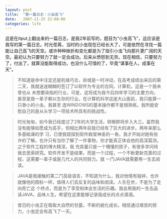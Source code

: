 ```yaml
---
layout: post
title:  "第一篇日志：小虫高飞"
date:   2007-11-25 22:08:00
categories: life
---
```


这是在itput上翻出来的一篇日志，是我2年前写的，题目为“小虫高飞”，这应该是我写的第一篇日志。时光荏苒，当时的小虫现在已经长大了，可是依然在寻找一篇能让自己高飞的天空。或许种种挫折和变化都是为了指引小虫飞向那片更广阔的天空。最初认为只要努力了就一定会成功。后来从愤怒到无奈。现在相信，只要努力了，付出了，就算没能取得成功，也没什么可惜的了，毕竟“谋事在人，成事在天”。

> 不知道是命中注定还是机缘巧合，抑或是一时冲动，在高考成绩出来后的第二天，我就迷迷糊糊的签订了以软件为专业的合同。计算机，这是一个我未曾也从 未想要染指的行业，可是，这将成为我今后四年学习的主要方向，甚至是我一辈子赖以生存的行业。在计算机科学这座大山面前，我只能算一只渺小的小虫，我甚至 连WINDOWS的基本操作都不是很熟练。我所能安慰自己的是从头学习一项技术所具有的挑战性。

> 时光匆匆，如今我已经度过了2年的大学生活，转眼即将步入大三。虽然我没有能够如愿成为高手，但相比两年前我已经有了巨大的进步。两年来那么多基础课的学 习，已使我窥探到软件殿堂神圣的一角，我才开始对她有些许的了解。也许只有当你了解了一件事物，你才能真正体会他的高深莫测。之于软件工程的博大精深，我 充其量只是一个懵懂的孩子，有很多学问待我去思索研究。软件开发不是结果，而是一个过程，一个不断更新完善的过程，这需要一辈子或是几代人的共同努力。就 一门JAVA就需要用一生去阅读。

> JAVA是我接触的第二门高级语言，不知道为什么，我对他情有独钟，也许就像他的图标一样，值得人们去反复的品味和阅读。人生在世，不是为了走向死亡这 个终点，而是为了享受和体会生活的乐趣。我会用我的一生去品读JAVA，品味人生。希望在这里能够记录我成长的点点滴滴。

> 昔日的小虫正在吸取大自然的甘露，不断的蜕化成长。相信通过艰苦的努力，小虫定会有高飞了一天。


